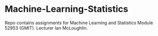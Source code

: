 # Machine-Learning-Statistics
Repo contains assignments for Machine Learning and Statistics Module 52953 (GMIT). Lecturer Ian McLoughlin.
